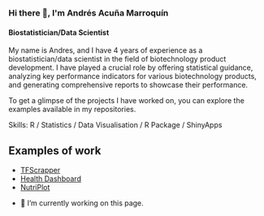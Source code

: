 ### Hi there 👋, I'm Andrés Acuña Marroquín
#### Biostatistician/Data Scientist

My name is Andres, and I have 4 years of experience as a biostatistician/data scientist in the field of biotechnology product development. I have played a crucial role by offering statistical guidance, analyzing key performance indicators for various biotechnology products, and generating comprehensive reports to showcase their performance. 

To get a glimpse of the projects I have worked on, you can explore the examples available in my repositories.

Skills: R / Statistics / Data Visualisation / R Package / ShinyApps

## Examples of work 

 - [TFScrapper](https://andres-am.shinyapps.io/TFScrappeR/)
 - [Health Dashboard](https://andres-am.shinyapps.io/health-dashboard/)
 - [NutriPlot](https://rpubs.com/Andres-AM/NutriPlot)

<!---
## Previews  
<img src="survival.jpg" width="420" height="350"> <img src="report.jpg" width="230" height="350"><img src="preview.jpg" width="420" height="350"><img src="TFScrapper.png" width="230" height="200">
--->
- 🔭 I’m currently working on this page. 


